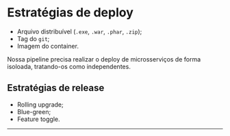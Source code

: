 # Estratégias de deploy

* Arquivo distribuível (`.exe`, `.war`, `.phar`, `.zip`);
* Tag do `git`;
* Imagem do container.

Nossa pipeline precisa realizar o deploy de microsserviços de forma isoloada, tratando-os como independentes.

## Estratégias de release

* Rolling upgrade;
* Blue-green;
* Feature toggle.

---
